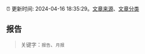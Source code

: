 :alarm_clock: 更新时间: 2024-04-16 18:35:29。[文章来源](/README.md)、[文章分类](/TAGS.md)

## 报告


> 关键字：`报告`、`月报`



